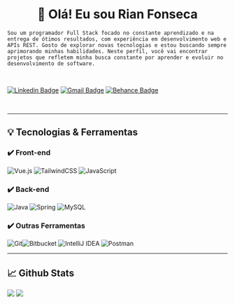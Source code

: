 <h1 align="center">👋 Olá! Eu sou Rian Fonseca</h1>

<p ><code>Sou um programador Full Stack focado no constante aprendizado e na entrega de ótimos resultados, com experiência em desenvolvimento web e APIs REST. Gosto de explorar novas tecnologias e estou buscando sempre aprimorando minhas habilidades. Neste perfil, você vai encontrar projetos que refletem minha busca constante por aprender e evoluir no desenvolvimento de software.
</code></p>

<br>

<div>
  
  [![Linkedin Badge](https://img.shields.io/badge/LinkedIn-0077B5?style=for-the-badge&logo=linkedin&logoColor=white)](https://www.linkedin.com/in/sy-rashid/)
  [![Gmail Badge](https://img.shields.io/badge/Gmail-D14836?style=for-the-badge&logo=gmail&logoColor=white)](mailto:sy@mangotree.dev)
  [![Behance Badge](https://img.shields.io/badge/Currículo-2F4F4F?style=for-the-badge&logo=google-docs&logoColor=white)]([uploads/Currículo-Rian-Fonseca.pdf](https://github.com/user-attachments/files/17283518/Curriculo-Rian-Fonseca.pdf))
  
</div>

<br>

---

## :bulb: Tecnologias & Ferramentas

### :heavy_check_mark: Front-end
![Vue.js](https://img.shields.io/badge/vuejs-%2335495e.svg?style=for-the-badge&logo=vuedotjs&logoColor=%234FC08D) ![TailwindCSS](https://img.shields.io/badge/tailwindcss-%2338B2AC.svg?style=for-the-badge&logo=tailwind-css&logoColor=white) 	![JavaScript](https://img.shields.io/badge/javascript-%23323330.svg?style=for-the-badge&logo=javascript&logoColor=%23F7DF1E)

### :heavy_check_mark: Back-end
![Java](https://img.shields.io/badge/java-%23ED8B00.svg?style=for-the-badge&logo=openjdk&logoColor=white) ![Spring](https://img.shields.io/badge/spring-%236DB33F.svg?style=for-the-badge&logo=spring&logoColor=white) ![MySQL](https://img.shields.io/badge/mysql-4479A1.svg?style=for-the-badge&logo=mysql&logoColor=white)

### :heavy_check_mark: Outras Ferramentas
![Git](https://img.shields.io/badge/git-%23F05033.svg?style=for-the-badge&logo=git&logoColor=white)![Bitbucket](https://img.shields.io/badge/bitbucket-%230047B3.svg?style=for-the-badge&logo=bitbucket&logoColor=white) ![IntelliJ IDEA](https://img.shields.io/badge/IntelliJIDEA-000000.svg?style=for-the-badge&logo=intellij-idea&logoColor=white) ![Postman](https://img.shields.io/badge/Postman-FF6C37?style=for-the-badge&logo=postman&logoColor=white)

---

## :chart_with_upwards_trend: Github Stats

<p>
  
  <img src="https://github-readme-stats.vercel.app/api?username=RianFonsecaa&show_icons=true&theme=tokyonight">
  <img src="https://github-readme-stats.vercel.app/api/top-langs/?username=RianFonsecaa&count_private=true&hide=html,css,ejs&theme=tokyonight">

</p>

